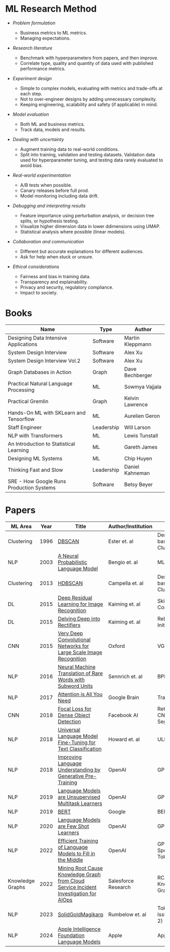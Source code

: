 # ML Research Method

- *Problem formulation*
  - Business metrics to ML metrics. 
  - Managing expectations. 

- *Research literature*
  - Benchmark with hyperparameters from papers, and then improve. 
  - Correlate type, quality and quantity of data used with published performance metrics. 

- *Experiment design*
  - Simple to complex models, evaluating with metrics and trade-offs at each step. 
  - Not to over-engineer designs by adding unnecessary complexity. 
  - Keeping engineering, scalability and safety (if applicable) in mind. 

- *Model evaluation*
  - Both ML and business metrics. 
  - Track data, models and results. 

- *Dealing with uncertainty*
  - Augment training data to real-world conditions. 
  - Split into training, validation and testing datasets. Validation data used for hyperparameter tuning, and testing data rarely evaluated to avoid bias. 

- *Real-world experimentation*
  - A/B tests when possible. 
  - Canary releases before full prod. 
  - Model monitoring including data drift. 

- *Debugging and interpreting results*
  - Feature importance using perturbation analysis, or decision tree splits, or hypothesis testing. 
  - Visualize higher dimension data in lower ddimensions using UMAP. 
  - Statistical analysis where possible (linear models). 

- *Collaboration and communication*
  - Different but accurate explanations for different audiences. 
  - Ask for help when stuck or unsure. 

- *Ethical considerations*
  - Fairness and bias in training data. 
  - Transparency and explainability. 
  - Privacy and security, regulatory compliance. 
  - Impact to society. 


# Books

| Name                                     | Type       | Author           |
| ---------------------------------------- | ---------- | ---------------- |
| Designing Data Intensive Applications    | Software   | Martin Kleppmann |
| System Design Interview                  | Software   | Alex Xu          |
| System Design Interview Vol.2            | Software   | Alex Xu          |
| Graph Databases in Action                | Graph      | Dave Bechberger  |
| Practical Natural Language Processing    | ML         | Sowmya Vajjala   |
| Practical Gremlin                        | Graph      | Kelvin Lawrence  |
| Hands-On ML with SKLearn and Tensorflow  | ML         | Aurelien Geron   |
| Staff Engineer                           | Leadership | Will Larson      |
| NLP with Transformers                    | ML         | Lewis Tunstall   |
| An Introduction to Statistical Learning  | ML         | Gareth James     |
| Designing ML Systems                     | ML         | Chip Huyen       |
| Thinking Fast and Slow                   | Leadership | Daniel Kahneman  |
| SRE - How Google Runs Production Systems | Software   | Betsy Beyer      |


# Papers

| ML Area          | Year | Title                                                                                                                                                                     | Author/Institution  | Tech                              |
| ---------------- | ---- | ------------------------------------------------------------------------------------------------------------------------------------------------------------------------- | ------------------- | --------------------------------- |
| Clustering       | 1996 | [DBSCAN](https://file.biolab.si/papers/1996-DBSCAN-KDD.pdf)                                                                                                               | Ester et. al        | Density-based Clustering          |
| NLP              | 2003 | [A Neural Probabilistic Language Model](https://www.jmlr.org/papers/volume3/bengio03a/bengio03a.pdf)                                                                      | Bengio et. al       | MLP                               |
| Clustering       | 2013 | [HDBSCAN](https://github.com/vatika/Algorithm-Name-Detection/blob/master/big_dataset/Density-Based%20Clustering%20based%20on%20Hierarchical%20Density%20Estimates.pdf)    | Campella et. al     | Density-based Clustering          |
| DL               | 2015 | [Deep Residual Learning for Image Recognition](https://arxiv.org/pdf/1512.03385)                                                                                          | Kaiming et. al      | Skip Connections                  |
| DL               | 2015 | [Delving Deep into Rectifiers](https://arxiv.org/pdf/1502.01852)                                                                                                          | Kaiming et. al      | ReLU, Weight Initialization       |
| CNN              | 2015 | [Very Deep Convolutional Networks for Large Scale Image Recognition](https://arxiv.org/pdf/1409.1556)                                                                     | Oxford              | VGG-16                            |
| NLP              | 2016 | [Neural Machine Translation of Rare Words with Subword Units](https://arxiv.org/pdf/1508.07909)                                                                           | Sennrich et. al     | BPE                               |
| NLP              | 2017 | [Attention is All You Need](https://arxiv.org/pdf/1706.03762)                                                                                                             | Google Brain        | Transformer                       |
| CNN              | 2018 | [Focal Loss for Dense Object Detection](https://arxiv.org/pdf/1708.02002)                                                                                                 | Facebook AI         | RetinaNet - CNN with Segmentation |
| NLP              | 2018 | [Universal Language Model Fine-Tuning for Text Classification](https://arxiv.org/pdf/1801.06146)                                                                          | Howard et. al       | ULMFiT                            |
| NLP              | 2018 | [Improving Language Understanding by Generative Pre-Training](https://cdn.openai.com/research-covers/language-unsupervised/language_understanding_paper.pdf)              | OpenAI              | GPT-1                             |
| NLP              | 2019 | [Language Models are Unsupervised Multitask Learners](https://d4mucfpksywv.cloudfront.net/better-language-models/language_models_are_unsupervised_multitask_learners.pdf) | OpenAI              | GPT-2                             |
| NLP              | 2019 | [BERT](https://arxiv.org/pdf/1810.04805)                                                                                                                                  | Google              | BERT                              |
| NLP              | 2020 | [Language Models are Few Shot Learners](https://arxiv.org/pdf/2005.14165)                                                                                                 | OpenAI              | GPT-3                             |
| NLP              | 2022 | [Efficient Training of Language Models to Fill in the Middle](https://arxiv.org/pdf/2207.14255)                                                                           | OpenAI              | GPT-4 FIL Special Token           |
| Knowledge Graphs | 2022 | [Mining Root Cause Knowledge Graph from Cloud Service Incident Investigation for AIOps](https://arxiv.org/pdf/2204.11598)                                                 | Salesforce Research | RCA with Knowledge Graphs         |
| NLP              | 2023 | [SolidGoldMagikarp](https://www.lesswrong.com/posts/aPeJE8bSo6rAFoLqg/solidgoldmagikarp-plus-prompt-generation)                                                           | Rumbelow et. al     | Tokenization Issues (GPT-2)       |
| NLP              | 2024 | [Apple Intelligence Foundation Language Models](https://arxiv.org/pdf/2407.21075)                                                                                         | Apple               | Apple LLMs                        |